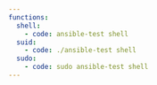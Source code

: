```yaml
---
functions:
  shell:
    - code: ansible-test shell
  suid:
    - code: ./ansible-test shell
  sudo:
    - code: sudo ansible-test shell
---
```

